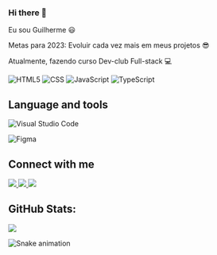 ### Hi there 👋 
Eu sou Guilherme  :smiley: 

Metas para 2023: Evoluir cada vez mais em meus projetos 😎 
  
Atualmente, fazendo curso Dev-club Full-stack :computer:


  ![HTML5](https://img.shields.io/badge/HTML5-E34F26?style=for-the-badge&logo=html5&logoColor=white)
  ![CSS](https://img.shields.io/badge/CSS3-1572B6?style=for-the-badge&logo=css3&logoColor=white)
  ![JavaScript](https://img.shields.io/badge/JavaScript-323330?style=for-the-badge&logo=javascript&logoColor=F7DF1E)
  ![TypeScript](https://img.shields.io/badge/TypeScript-007ACC?style=for-the-badge&logo=typescript&logoColor=white)
  
  
## Language and tools

 
![Visual Studio Code](https://img.shields.io/badge/Visual_Studio_Code-0078D4?style=for-the-badge&logo=visual%20studio%20code&logoColor=white) 
  
![Figma](https://img.shields.io/badge/Figma-F24E1E?style=for-the-badge&logo=figma&logoColor=white)    

## Connect with me
 <a href="](https://www.linkedin.com/in/guilherme-melo-718b57250/)">
<img src="https://img.shields.io/badge/LinkedIn-0077B5?style=for-the-badge&logo=linkedin&logoColor=white" >
  </a>
  
 <a href="https://twitter.com/GuilherminL">
  <img src="https://img.shields.io/badge/Twitter-1DA1F2?style=for-the-badge&logo=twitter&logoColor=white">
  </a>
  
  <a href="https://www.instagram.com/imnot.guilherme/">
  <img src="https://img.shields.io/badge/Instagram-E4405F?style=for-the-badge&logo=instagram&logoColor=white">
  </a>
  
## GitHub Stats:

<!-- ![](https://github-readme-stats.vercel.app/api?username=Guilherme171195&theme=radical&hide_border=false&include_all_commits=true&count_private=true)<br/> -->
![](https://github-readme-streak-stats.herokuapp.com/?user=Guilherme171195&theme=radical&hide_border=false)<br/>
<!-- ![](https://github-readme-stats.vercel.app/api/top-langs/?username=sohilsharma1996&theme=radical&hide_border=false&include_all_commits=true&count_private=true&layout=compact) -->


  ![Snake animation](https://github.com/sohilsharma1996/sohilsharma1996/blob/output/github-contribution-grid-snake.svg)

<!-- Proudly created with GPRM ( https://gprm.itsvg.in ) -->

